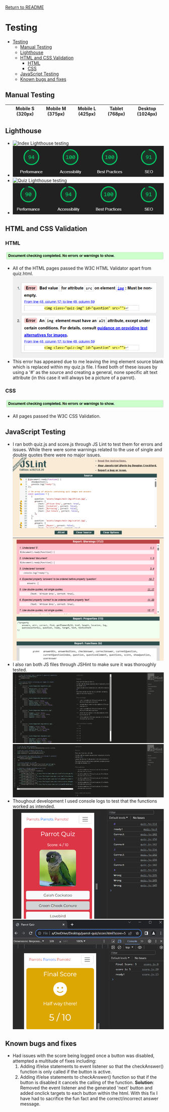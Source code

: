 [Return to README](https://github.com/lrchnnng/parrot-quiz/blob/main/README.md)

# Testing
- [Testing](#testing)
  - [Manual Testing](#manual-testing)
  - [Lighthouse](#lighthouse)
  - [HTML and CSS Validation](#html-and-css-validation)
    - [HTML](#html)
    - [CSS](#css)
  - [JavaScript Testing](#javascript-testing)
  - [Known bugs and fixes](#known-bugs-and-fixes)

## Manual Testing
| | Mobile S (320px)| Mobile M (375px) | Mobile L (425px)| Tablet (768px) | Desktop (1024px)|
|---|---|---|---|---|---|

## Lighthouse
- ![Index Lighthouse testing]()
- ![How To Lighthouse testing](assets/images/readme-img/how-to-lighthouse.png)
- ![Quiz Lighthouse testing]()
- ![Score Lighthouse testing](assets/images/readme-img/score-lighthouse.png)

## HTML and CSS Validation
  ### HTML
![HTML Validation](assets/images/readme-img/html-validation.png)
- All of the HTML pages passed the W3C HTML Validator apart from quiz.html.
![HTML Validation](assets/images/readme-img/html-error.png)
- This error has appeared due to me leaving the img element source blank which is replaced within my quiz.js file. I fixed both of these issues by using a '#' as the source and creating a general, none specific alt text attribute (in this case it will always be a picture of a parrot). 
### CSS
![CSS Validation](assets/images/readme-img/html-validation.png)
- All pages passed the W3C CSS Validation.
    
## JavaScript Testing
* I ran both quiz.js and score.js through JS Lint to test them for errors and issues. While there were some warnings related to the use of single and double quotes there were no major issues.
 ![JS Lint Testing](assets/images/readme-img/jslint.png)
 ![JS Lint Testing](assets/images/readme-img/jslint-warnings.png)
* I also ran both JS files through JSHint to make sure it was thoroughly tested.
 ![JSHint Testing](assets/images/readme-img/jshint-quiz.png)
 ![JSHint Testing](assets/images/readme-img/jshint-score.png)
* Thoughout development I used console logs to test that the functions worked as intended.
 ![quiz.js console](assets/images/readme-img/quiz-console.png)
 ![score.js console](assets/images/readme-img/score-console.png)

 ## Known bugs and fixes
  * Had issues with the score being logged once a button was disabled, attempted a multitude of fixes including:
    1. Adding if/else statements to event listener so that the checkAnswer() function is only called if the button is active.
    2. Adding if/else statements to checkAnswer() function so that if the button is disabled it cancels the calling of the function.
    **Solution**: Removed the event listener and the generated 'next' button and added onclick targets to each button within the html. With this fix I have had to sacrifice the fun fact and the correct/incorrect answer message.
